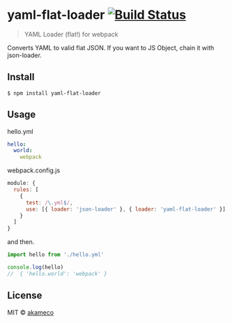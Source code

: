 # yaml-flat-loader [![Build Status](https://travis-ci.org/akameco/yaml-flat-loader.svg?branch=master)](https://travis-ci.org/akameco/yaml-flat-loader)

> YAML Loader (flat!) for webpack

Converts YAML to valid flat JSON.
If you want to JS Object, chain it with json-loader.

## Install

```
$ npm install yaml-flat-loader
```


## Usage

hello.yml

```yaml
hello:
  world:
    webpack
```

webpack.config.js

```js
module: {
  rules: [
    {
      test: /\.yml$/,
      use: [{ loader: 'json-loader' }, { loader: 'yaml-flat-loader' }]
    }
  ]
}
```

and then.

```js
import hello from './hello.yml'

console.log(hello)
//  { 'hello.world': 'webpack' }
```


## License

MIT © [akameco](http://akameco.github.io)
